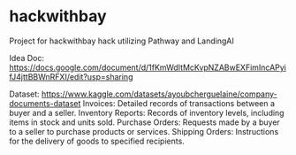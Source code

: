 # hackwithbay
Project for hackwithbay hack utilizing Pathway and LandingAI

Idea Doc: https://docs.google.com/document/d/1fKmWdItMcKvpNZABwEXFimIncAPyifJ4jttBBWnRFXI/edit?usp=sharing

Dataset: https://www.kaggle.com/datasets/ayoubcherguelaine/company-documents-dataset
Invoices: Detailed records of transactions between a buyer and a seller.
Inventory Reports: Records of inventory levels, including items in stock and units sold.
Purchase Orders: Requests made by a buyer to a seller to purchase products or services.
Shipping Orders: Instructions for the delivery of goods to specified recipients.
